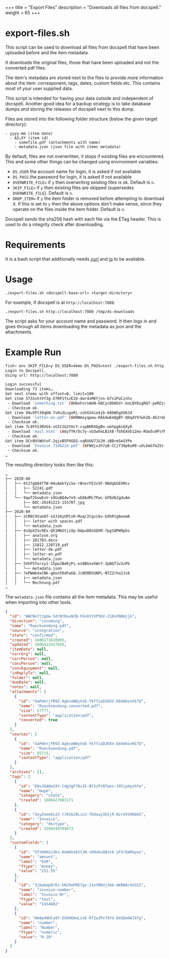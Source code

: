 +++
title = "Export Files"
description = "Downloads all files from docspell."
weight = 65
+++

# export-files.sh

This script can be used to download all files from docspell that have
been uploaded before and the item metadata.

It downloads the original files, those that have been uploaded and not
the converted pdf files.

The item's metadata are stored next to the files to provide more
information about the item: corresponent, tags, dates, custom fields
etc. This contains most of your user supplied data.

This script is intended for having your data outside and independent
of docspell. Another good idea for a backup strategy is to take
database dumps *and* storing the releases of docspell next to this
dump.

Files are stored into the following folder structure (below the given
target directory):

```
- yyyy-mm (item date)
  - A3…XY (item id)
    - somefile.pdf (attachments with name)
    - metadata.json (json file with items metadata)
```

By default, files are not overwritten, it stops if existing files are
encountered. This and some other things can be changed using
environment variables:

- `DS_USER` the account name for login, it is asked if not available
- `DS_PASS` the password for login, it is asked if not available
- `OVERWRITE_FILE=` if `y` then overwriting existing files is ok.
  Default is `n`.
- `SKIP_FILE=` if `y` then existing files are skipped (supersedes
  `OVERWRITE_FILE`). Default is `n`.
- `DROP_ITEM=` if `y` the item folder is removed before attempting to
  download it. If this is set to `y` then the above options don't make
  sense, since they operate on the files inside the item folder.
  Default is `n`.

Docspell sends the sha256 hash with each file via the ETag header.
This is used to do a integrity check after downloading.


# Requirements

It is a bash script that additionally needs
[curl](https://curl.haxx.se/) and [jq](https://stedolan.github.io/jq/)
to be available.

# Usage

```
./export-files.sh <docspell-base-url> <target-directory>
```

For example, if docspell is at `http://localhost:7880`:

```
./export-files.sh http://localhost:7880 /tmp/ds-downloads
```

The script asks for your account name and password. It then logs in
and goes through all items downloading the metadata as json and the
attachments.


# Example Run

``` bash
fish> env SKIP_FILE=y DS_USER=demo DS_PASS=test ./export-files.sh http://localhost:7880 /tmp/download
Login to Docspell.
Using url: http://localhost:7880

Login successful
Downloading 73 items…
Get next items with offset=0, limit=100
Get item 57Znskthf3g-X7RP1fxzE2U-dwr4vM6Yjnn-b7s1PoCznhz
 - Download 'something.txt' (8HbeFornAUN-kBCyc8bHSVr-bnLBYDzgRQ7-peMZzyTzM2X)
 - Checksum ok.
Get item 94u5Pt39q6N-7vKu3LugoRj-zohGS4ie4jb-68bW5gXU6Jd
 - Download 'letter-en.pdf' (6KNNmoyqpew-RAkdwEmQgBT-QDqdY97whZA-4k2rmbssdfQ)
 - Checksum ok.
Get item 7L9Fh53RVG4-vGSt2G2YUcY-cvpBKRXQgBn-omYpg6xQXyD
 - Download 'mail.html' (A6yTYKrDc7y-xU3whmLB1kB-TGhEAVb12mo-RUw5u9PsYMo)
 - Checksum ok.
Get item DCn9UtWUtvF-2qjxB5PXGEG-vqRUUU7JUJH-zBBrmSeGYPe
 - Download 'Invoice_7340224.pdf' (6FWdjxJh7yB-CCjY39p6uH9-uVLbmGfm25r-cw6RksrSx4n)
 - Checksum ok.
…
```

The resulting directory looks then like this:

``` bash
…
├── 2020-08
│   ├── 6t27gQQ4TfW-H4uAmkYyiSe-rBnerFE2v5F-9BdqbGEhMcv
│   │   ├── 52241.pdf
│   │   └── metadata.json
│   └── 9qwT2GuwEvV-s9UuBQ4w7o9-uE8AdMc7PwL-GFDd62gduAm
│       ├── DOC-20191223-155707.jpg
│       └── metadata.json
├── 2020-09
│   ├── 2CM8C9VaVAT-sVJiKyUPCvR-Muqr2Cqvi6v-GXhRtg6eomA
│   │   ├── letter with spaces.pdf
│   │   └── metadata.json
│   ├── 4sXpX2Sc9Ex-QX1M6GtjiXp-DApuDDzGQXR-7pg1QPW9pbs
│   │   ├── analyse.org
│   │   ├── 201703.docx
│   │   ├── 11812_120719.pdf
│   │   ├── letter-de.pdf
│   │   ├── letter-en.pdf
│   │   └── metadata.json
│   ├── 5VhP5Torsy1-15pwJBeRjPi-es8BGnxhWn7-3pBQTJv3zPb
│   │   └── metadata.json
│   ├── 7ePWmK4xCNk-gmvnTDdFwG8-JcN5MDSUNPL-NTZZrho2Jc6
│   │   ├── metadata.json
│   │   └── Rechnung.pdf
…
```

The `metadata.json` file contains all the item metadata. This may be
useful when importing into other tools.

``` json
{
  "id": "AWCNx7tJgUw-SdrNtRouNJB-FGs6Y2VP5bV-218sFN8mjjk",
  "direction": "incoming",
  "name": "Ruecksendung.pdf",
  "source": "integration",
  "state": "confirmed",
  "created": 1606171810005,
  "updated": 1606422917826,
  "itemDate": null,
  "corrOrg": null,
  "corrPerson": null,
  "concPerson": null,
  "concEquipment": null,
  "inReplyTo": null,
  "folder": null,
  "dueDate": null,
  "notes": null,
  "attachments": [
    {
      "id": "4aPmhrjfR9Z-AgknoW6yVoE-YkffioD2KXV-E6Vm6snH17Q",
      "name": "Ruecksendung.converted.pdf",
      "size": 57777,
      "contentType": "application/pdf",
      "converted": true
    }
  ],
  "sources": [
    {
      "id": "4aPmhrjfR9Z-AgknoW6yVoE-YkffioD2KXV-E6Vm6snH17Q",
      "name": "Ruecksendung.pdf",
      "size": 65715,
      "contentType": "application/pdf"
    }
  ],
  "archives": [],
  "tags": [
    {
      "id": "EQvJ6AHw19Y-Cdg3gF78zZk-BY2zFtNTwes-J95jpXpzhfw",
      "name": "Hupe",
      "category": "state",
      "created": 1606427083171
    },
    {
      "id": "4xyZoeeELdJ-tJ91GiRLinJ-7bdauy3U1jR-Bzr4VS96bGS",
      "name": "Invoice",
      "category": "doctype",
      "created": 1594249709473
    }
  ],
  "customfields": [
    {
      "id": "5tYmDHin3Kx-HomKkeEVtJN-v99oKxQ8ot6-yFVrEmMayoo",
      "name": "amount",
      "label": "EUR",
      "ftype": "money",
      "value": "151.55"
    },
    {
      "id": "3jbwbep8rDs-hNJ9ePRE7gv-21nYMbUj3eb-mKRWAr4xSS2",
      "name": "invoice-number",
      "label": "Invoice-Nr",
      "ftype": "text",
      "value": "I454602"
    },
    {
      "id": "AH4p4NUCa9Y-EUkH66wLzxE-Rf2wJPxTAYd-DeGDm4AT4Yg",
      "name": "number",
      "label": "Number",
      "ftype": "numeric",
      "value": "0.10"
    }
  ]
}
```
